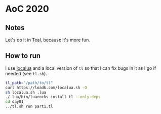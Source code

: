 # AoC 2020

## Notes

Let's do it in [Teal](https://github.com/teal-language/tl), because it's more fun.

## How to run

I use [localua](https://github.com/oploadk/localua) and a local version of `tl` so that I can fix bugs in it as I go if needed (see `tl.sh`).

```sh
tl_path="/path/to/tl"
curl https://loadk.com/localua.sh -O
sh localua.sh .lua
./.lua/bin/luarocks install tl --only-deps
cd day01
../tl.sh run part1.tl
```
